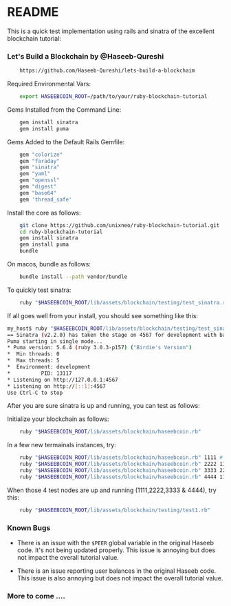 # README

This is a quick test implementation using rails and sinatra of the excellent blockchain tutorial:

### Let's Build a Blockchain by @Haseeb-Qureshi

```bash
    https://github.com/Haseeb-Qureshi/lets-build-a-blockchaim
```

Required Environmental Vars:

```bash
    export HASEEBCOIN_ROOT=/path/to/your/ruby-blockchain-tutorial   
```

Gems Installed from the Command Line:

```bash
    gem install sinatra
    gem install puma
```

Gems Added to the Default Rails Gemfile:

```ruby
    gem "colorize"
    gem "faraday"
    gem "sinatra"
    gem "yaml"
    gem "openssl"
    gem "digest"
    gem "base64"
    gem 'thread_safe'
```

Install the core as follows:

```bash
    git clone https://github.com/unixneo/ruby-blockchain-tutorial.git
    cd ruby-blockchain-tutorial
    gem install sinatra
    gem install puma
    bundle
```

On macos, bundle as follows:

```bash
    bundle install --path vendor/bundle
```

To quickly test sinatra:

```bash
    ruby "$HASEEBCOIN_ROOT/lib/assets/blockchain/testing/test_sinatra.rb"
```

If all goes well from your  install, you should see something like this:

```bash
my_host$ ruby "$HASEEBCOIN_ROOT/lib/assets/blockchain/testing/test_sinatra.rb"
== Sinatra (v2.2.0) has taken the stage on 4567 for development with backup from Puma
Puma starting in single mode...
* Puma version: 5.6.4 (ruby 3.0.3-p157) ("Birdie's Version")
*  Min threads: 0
*  Max threads: 5
*  Environment: development
*          PID: 13117
* Listening on http://127.0.0.1:4567
* Listening on http://[::1]:4567
Use Ctrl-C to stop
```


After you are sure sinatra is up and running, you can test as follows:

Initialize your blockchain as follows:

```bash
    ruby "$HASEEBCOIN_ROOT/lib/assets/blockchain/haseebcoin.rb"
```

In a few new termainals instances, try:

```bash
    ruby "$HASEEBCOIN_ROOT/lib/assets/blockchain/haseebcoin.rb" 1111 # client on port 1111
    ruby "$HASEEBCOIN_ROOT/lib/assets/blockchain/haseebcoin.rb" 2222 1111 # client on port 2222
    ruby "$HASEEBCOIN_ROOT/lib/assets/blockchain/haseebcoin.rb" 3333 2222 # client on port 3333
    ruby "$HASEEBCOIN_ROOT/lib/assets/blockchain/haseebcoin.rb" 4444 1111 # client on port 4444
```

When those 4 test nodes are up and running (1111,2222,3333 & 4444), try this:

```bash
    ruby "$HASEEBCOIN_ROOT/lib/assets/blockchain/testing/test1.rb"
```

### Known Bugs

- There is an issue with the ```$PEER``` global variable in the original Haseeb code.   It's not being updated properly.  This issue is annoying but does not impact the overall tutorial value.

- There is an issue reporting user balances in the original Haseeb code.  This issue is also annoying but does not impact the overall tutorial value.

### More to come .... 
